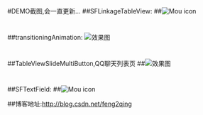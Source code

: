 #DEMO截图,会一直更新...
##SFLinkageTableView:
##![Mou icon](http://g.recordit.co/XEfnC2Bp62.gif)

# 

##transitioningAnimation:
![效果图](http://img.blog.csdn.net/20160427115337115)

# 

##TableViewSlideMultiButton,QQ聊天列表页
##![效果图](http://g.recordit.co/oDJjUKuiD8.gif)

# 

##SFTextField:
##![Mou icon](http://g.recordit.co/G9tZ942Z3Z.gif)

##博客地址:http://blog.csdn.net/feng2qing


